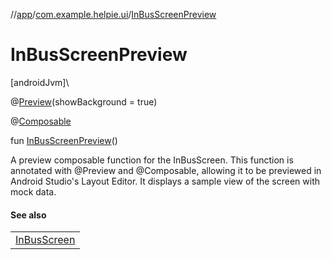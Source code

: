 //[app](../../index.md)/[com.example.helpie.ui](index.md)/[InBusScreenPreview](-in-bus-screen-preview.md)

# InBusScreenPreview

[androidJvm]\

@[Preview](https://developer.android.com/reference/kotlin/androidx/compose/ui/tooling/preview/Preview.html)(showBackground = true)

@[Composable](https://developer.android.com/reference/kotlin/androidx/compose/runtime/Composable.html)

fun [InBusScreenPreview](-in-bus-screen-preview.md)()

A preview composable function for the InBusScreen. This function is annotated with @Preview and @Composable, allowing it to be previewed in Android Studio's Layout Editor. It displays a sample view of the screen with mock data.

#### See also

| |
|---|
| [InBusScreen](-in-bus-screen.md) |
